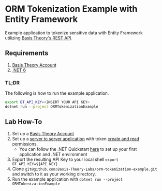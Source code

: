 # ORM Tokenization Example with Entity Framework
Example application to tokenize sensitive data with Entity Framework utilizing [Basis Theory's REST API](https://docs.basistheory.com/#getting-started).

## Requirements
1. [Basis Theory Account](https://basistheory.com)
1. [.NET 6](https://dotnet.microsoft.com/download/dotnet/6.0)

### TL;DR


The following is how to run the example application.

```bash
export BT_API_KEY=<INSERT YOUR API KEY>
dotnet run --project ORMTokenizationExample
```

## Lab How-To
1. Set up a [Basis Theory Account](https://portal.basistheory.com/register)
2. Set up a [server to server application](https://docs.basistheory.com/#applications-application-types) with token [create and read permissions](https://docs.basistheory.com/#permissions-permission-types).
    - You can follow the .NET Quickstart [here](https://developers.basistheory.com/getting-started/quickstart-with-dotnet/) to set up your first application and .NET environment
3. Export the resulting API Key to your local shell `export BT_API_KEY=${API_KEY}`
4. Clone `git@github.com:Basis-Theory-Labs/orm-tokenization-example.git` and switch to it as your working directory.
5. Run the example application with `dotnet run --project ORMTokenizationExample`
